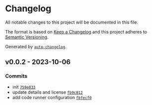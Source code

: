 # Changelog

All notable changes to this project will be documented in this file.

The format is based on [Keep a Changelog](https://keepachangelog.com/en/1.0.0/)
and this project adheres to [Semantic Versioning](https://semver.org/spec/v2.0.0.html).

Generated by [`auto-changelog`](https://github.com/CookPete/auto-changelog).

## v0.0.2 - 2023-10-06

### Commits

- init [`759e033`](https://github.com/HackerShohag/vscode-assembler-extension/commit/759e03374992012607daeabb6d13052f76d1fffb)
- update details and license [`fb9c812`](https://github.com/HackerShohag/vscode-assembler-extension/commit/fb9c81273c48fd6d5ee64962bcb0474ef6cb6f8e)
- add code runner configuration [`fbfecf0`](https://github.com/HackerShohag/vscode-assembler-extension/commit/fbfecf07c9779474cc5bb3fe426f76eb1049de09)
